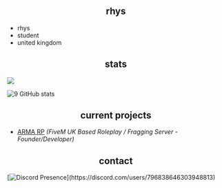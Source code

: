 <h2 align="center">rhys</h2>

- rhys
- student
- united kingdom

<h2 align="center">stats</h2>

![](https://komarev.com/ghpvc/?username=splinted&color=blueviolet)

![9 GitHub stats](https://github-readme-stats.vercel.app/api?username=splinted&theme=midnight-purple&show_icons=true)

<h2 align="center">current projects</h2>

- [ARMA RP](https://discord.gg/armarp) *(FiveM UK Based Roleplay / Fragging Server - Founder/Developer)*

<h2 align="center">contact</h2>

[![Discord Presence](https://lanyard-profile-readme.vercel.app/api/796838646303948813?theme=dark&bg=000000&animated=true&hideDiscrim=false&borderRadius=10px&idleMessage=Probably%20doing%20something%20else...)](https://discord.com/users/796838646303948813)
